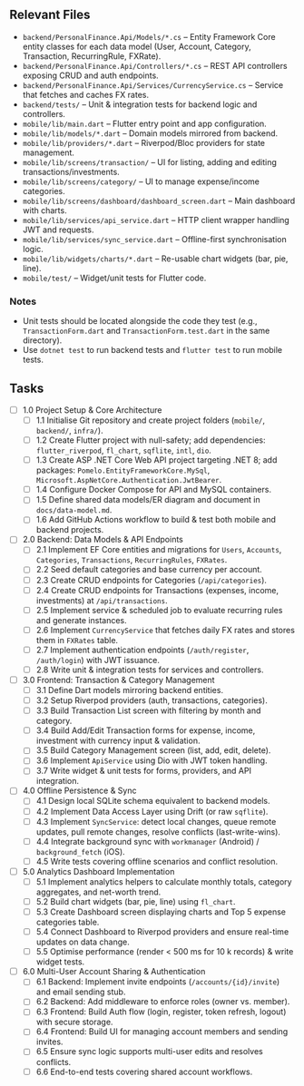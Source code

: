 ## Relevant Files

- `backend/PersonalFinance.Api/Models/*.cs` – Entity Framework Core entity classes for each data model (User, Account, Category, Transaction, RecurringRule, FXRate).
- `backend/PersonalFinance.Api/Controllers/*.cs` – REST API controllers exposing CRUD and auth endpoints.
- `backend/PersonalFinance.Api/Services/CurrencyService.cs` – Service that fetches and caches FX rates.
- `backend/tests/` – Unit & integration tests for backend logic and controllers.
- `mobile/lib/main.dart` – Flutter entry point and app configuration.
- `mobile/lib/models/*.dart` – Domain models mirrored from backend.
- `mobile/lib/providers/*.dart` – Riverpod/Bloc providers for state management.
- `mobile/lib/screens/transaction/` – UI for listing, adding and editing transactions/investments.
- `mobile/lib/screens/category/` – UI to manage expense/income categories.
- `mobile/lib/screens/dashboard/dashboard_screen.dart` – Main dashboard with charts.
- `mobile/lib/services/api_service.dart` – HTTP client wrapper handling JWT and requests.
- `mobile/lib/services/sync_service.dart` – Offline-first synchronisation logic.
- `mobile/lib/widgets/charts/*.dart` – Re-usable chart widgets (bar, pie, line).
- `mobile/test/` – Widget/unit tests for Flutter code.

### Notes

- Unit tests should be located alongside the code they test (e.g., `TransactionForm.dart` and `TransactionForm.test.dart` in the same directory).
- Use `dotnet test` to run backend tests and `flutter test` to run mobile tests.

## Tasks

- [ ] 1.0 Project Setup & Core Architecture
  - [ ] 1.1 Initialise Git repository and create project folders (`mobile/`, `backend/`, `infra/`).
  - [ ] 1.2 Create Flutter project with null-safety; add dependencies: `flutter_riverpod`, `fl_chart`, `sqflite`, `intl`, `dio`.
  - [ ] 1.3 Create ASP .NET Core Web API project targeting .NET 8; add packages: `Pomelo.EntityFrameworkCore.MySql`, `Microsoft.AspNetCore.Authentication.JwtBearer`.
  - [ ] 1.4 Configure Docker Compose for API and MySQL containers.
  - [ ] 1.5 Define shared data models/ER diagram and document in `docs/data-model.md`.
  - [ ] 1.6 Add GitHub Actions workflow to build & test both mobile and backend projects.

- [ ] 2.0 Backend: Data Models & API Endpoints
  - [ ] 2.1 Implement EF Core entities and migrations for `Users`, `Accounts`, `Categories`, `Transactions`, `RecurringRules`, `FXRates`.
  - [ ] 2.2 Seed default categories and base currency per account.
  - [ ] 2.3 Create CRUD endpoints for Categories (`/api/categories`).
  - [ ] 2.4 Create CRUD endpoints for Transactions (expenses, income, investments) at `/api/transactions`.
  - [ ] 2.5 Implement service & scheduled job to evaluate recurring rules and generate instances.
  - [ ] 2.6 Implement `CurrencyService` that fetches daily FX rates and stores them in `FXRates` table.
  - [ ] 2.7 Implement authentication endpoints (`/auth/register`, `/auth/login`) with JWT issuance.
  - [ ] 2.8 Write unit & integration tests for services and controllers.

- [ ] 3.0 Frontend: Transaction & Category Management
  - [ ] 3.1 Define Dart models mirroring backend entities.
  - [ ] 3.2 Setup Riverpod providers (auth, transactions, categories).
  - [ ] 3.3 Build Transaction List screen with filtering by month and category.
  - [ ] 3.4 Build Add/Edit Transaction forms for expense, income, investment with currency input & validation.
  - [ ] 3.5 Build Category Management screen (list, add, edit, delete).
  - [ ] 3.6 Implement `ApiService` using Dio with JWT token handling.
  - [ ] 3.7 Write widget & unit tests for forms, providers, and API integration.

- [ ] 4.0 Offline Persistence & Sync
  - [ ] 4.1 Design local SQLite schema equivalent to backend models.
  - [ ] 4.2 Implement Data Access Layer using Drift (or raw `sqflite`).
  - [ ] 4.3 Implement `SyncService`: detect local changes, queue remote updates, pull remote changes, resolve conflicts (last-write-wins).
  - [ ] 4.4 Integrate background sync with `workmanager` (Android) / `background_fetch` (iOS).
  - [ ] 4.5 Write tests covering offline scenarios and conflict resolution.

- [ ] 5.0 Analytics Dashboard Implementation
  - [ ] 5.1 Implement analytics helpers to calculate monthly totals, category aggregates, and net-worth trend.
  - [ ] 5.2 Build chart widgets (bar, pie, line) using `fl_chart`.
  - [ ] 5.3 Create Dashboard screen displaying charts and Top 5 expense categories table.
  - [ ] 5.4 Connect Dashboard to Riverpod providers and ensure real-time updates on data change.
  - [ ] 5.5 Optimise performance (render < 500 ms for 10 k records) & write widget tests.

- [ ] 6.0 Multi-User Account Sharing & Authentication
  - [ ] 6.1 Backend: Implement invite endpoints (`/accounts/{id}/invite`) and email sending stub.
  - [ ] 6.2 Backend: Add middleware to enforce roles (owner vs. member).
  - [ ] 6.3 Frontend: Build Auth flow (login, register, token refresh, logout) with secure storage.
  - [ ] 6.4 Frontend: Build UI for managing account members and sending invites.
  - [ ] 6.5 Ensure sync logic supports multi-user edits and resolves conflicts.
  - [ ] 6.6 End-to-end tests covering shared account workflows. 